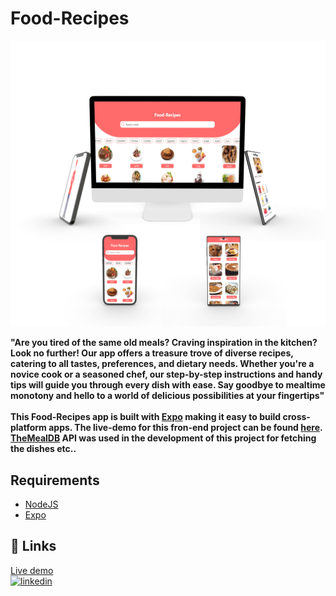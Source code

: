 # Food-Recipes

![Mockup](./mockup.png)

**"Are you tired of the same old meals? Craving inspiration in the kitchen? Look no further! Our app offers a treasure trove of diverse recipes, catering to all tastes, preferences, and dietary needs. Whether you're a novice cook or a seasoned chef, our step-by-step instructions and handy tips will guide you through every dish with ease. Say goodbye to mealtime monotony and hello to a world of delicious possibilities at your fingertips"<br><br>This Food-Recipes app is built with [Expo](https://docs.expo.dev/) making it easy to build cross-platform apps. The live-demo for this fron-end project can be found [here](https://varun-v-1410.github.io/Food-Recipes/).<br>[TheMealDB](https://www.themealdb.com/) API was used in the development of this project for fetching the dishes etc..**

## Requirements
+ [NodeJS](https://nodejs.org/en)
+ [Expo](https://docs.expo.dev)

## 🔗 Links
[Live demo](https://varun-v-1410.github.io/Food-Recipes/)<br>
[![linkedin](https://img.shields.io/badge/linkedin-0A66C2?style=for-the-badge&logo=linkedin&logoColor=white)](https://www.linkedin.com/in/varun-v-823839247/)